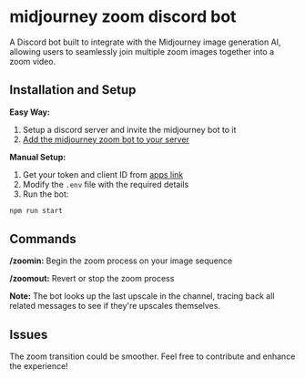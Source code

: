 # midjourney zoom discord bot

A Discord bot built to integrate with the Midjourney image generation AI, allowing users to seamlessly join multiple zoom images together into a zoom video.

## Installation and Setup

**Easy Way:**

1. Setup a discord server and invite the midjourney bot to it
2. [Add the midjourney zoom bot to your server](https://discord.com/api/oauth2/authorize?client_id=1124974800981475358&permissions=3072&scope=bot)

**Manual Setup:**

1. Get your token and client ID from [apps link](https://discord.com/developers/applications)
2. Modify the `.env` file with the required details
3. Run the bot:

```bash
npm run start
```

## Commands

**/zoomin:** Begin the zoom process on your image sequence

**/zoomout:** Revert or stop the zoom process

**Note:** The bot looks up the last upscale in the channel, tracing back all related messages to see if they're upscales themselves.

## Issues

The zoom transition could be smoother. Feel free to contribute and enhance the experience!
